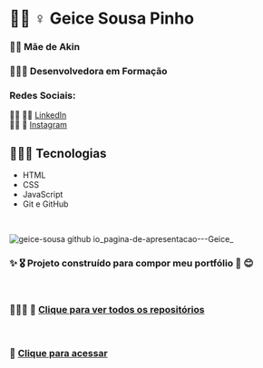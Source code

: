 # 👩🏿 ♀️ Geice Sousa Pinho

<h3> 👶🏽 Mãe de Akin  </h3>
<h3> 👩🏾‍🎓 Desenvolvedora em Formação </h3>
<h3> Redes Sociais: </h3>
      🤝🏾 👋🏾 <a href="https://www.linkedin.com/in/geice-sousa-pinho-92703681/">LinkedIn</a> <br>
      👋🏾 🍻 <a href="https://www.instagram.com/psgeice/">Instagram</a>
 
 <br>
 
 ## 👩🏾‍💻 Tecnologias
- HTML
- CSS
- JavaScript
- Git e GitHub

<br>

![geice-sousa github io_pagina-de-apresentacao---Geice_](https://user-images.githubusercontent.com/109318160/193500358-5533a887-74dc-4a2f-87fd-c1e666f6fa50.png)

### ✨ 🎖️ Projeto construído para compor meu portfólio 🌺 😊

<br>

### 👩🏾‍💼 💼 [Clique para ver todos os repositórios](https://github.com/Geice-Sousa?tab=repositories)

<br>

### 🎯 [Clique para acessar](https://geice-sousa.github.io/pagina-de-apresentacao---Geice/)


